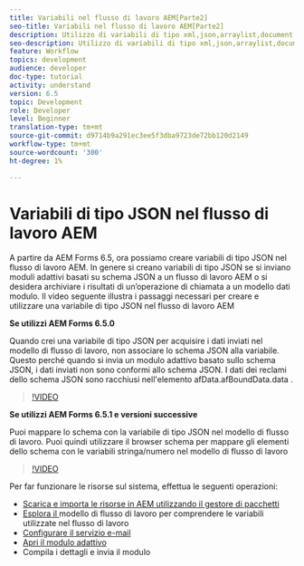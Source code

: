 ```yaml
---
title: Variabili nel flusso di lavoro AEM[Parte2]
seo-title: Variabili nel flusso di lavoro AEM[Parte2]
description: Utilizzo di variabili di tipo xml,json,arraylist,document nel flusso di lavoro aem
seo-description: Utilizzo di variabili di tipo xml,json,arraylist,document nel flusso di lavoro aem
feature: Workflow
topics: development
audience: developer
doc-type: tutorial
activity: understand
version: 6.5
topic: Development
role: Developer
level: Beginner
translation-type: tm+mt
source-git-commit: d9714b9a291ec3ee5f3dba9723de72bb120d2149
workflow-type: tm+mt
source-wordcount: '300'
ht-degree: 1%

---
```


# Variabili di tipo JSON nel flusso di lavoro AEM

A partire da AEM Forms 6.5, ora possiamo creare variabili di tipo JSON nel flusso di lavoro AEM. In genere si creano variabili di tipo JSON se si inviano moduli adattivi basati su schema JSON a un flusso di lavoro AEM o si desidera archiviare i risultati di un’operazione di chiamata a un modello dati modulo. Il video seguente illustra i passaggi necessari per creare e utilizzare una variabile di tipo JSON nel flusso di lavoro AEM

**Se utilizzi AEM Forms 6.5.0**

Quando crei una variabile di tipo JSON per acquisire i dati inviati nel modello di flusso di lavoro, non associare lo schema JSON alla variabile. Questo perché quando si invia un modulo adattivo basato sullo schema JSON, i dati inviati non sono conformi allo schema JSON. I dati dei reclami dello schema JSON sono racchiusi nell&#39;elemento afData.afBoundData.data .

>[!VIDEO](https://video.tv.adobe.com/v/26444?quality=12&learn=on)


**Se utilizzi AEM Forms 6.5.1 e versioni successive**

Puoi mappare lo schema con la variabile di tipo JSON nel modello di flusso di lavoro. Puoi quindi utilizzare il browser schema per mappare gli elementi dello schema con le variabili stringa/numero nel modello di flusso di lavoro

>[!VIDEO](https://video.tv.adobe.com/v/28097?quality=12&learn=on)

Per far funzionare le risorse sul sistema, effettua le seguenti operazioni:

* [Scarica e importa le risorse in AEM utilizzando il gestore di pacchetti](assets/jsonandstringvariable.zip)
* [Esplora il ](http://localhost:4502/editor.html/conf/global/settings/workflow/models/jsonvariable.html) modello di flusso di lavoro per comprendere le variabili utilizzate nel flusso di lavoro
* [Configurare il servizio e-mail](https://helpx.adobe.com/experience-manager/6-5/sites/administering/using/notification.html#ConfiguringtheMailService)
* [Apri il modulo adattivo](http://localhost:4502/content/dam/formsanddocuments/afbasedonjson/jcr:content?wcmmode=disabled)
* Compila i dettagli e invia il modulo
